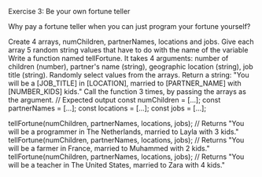 Exercise 3: Be your own fortune teller

Why pay a fortune teller when you can just program your fortune yourself?

Create 4 arrays, numChildren, partnerNames, locations and jobs. Give each array 5 random string values that have to do with the name of the variable
Write a function named tellFortune.
It takes 4 arguments: number of children (number), partner's name (string), geographic location (string), job title (string).
Randomly select values from the arrays.
Return a string: "You will be a [JOB_TITLE] in [LOCATION], married to [PARTNER_NAME] with [NUMBER_KIDS] kids."
Call the function 3 times, by passing the arrays as the argument.
// Expected output
const numChildren = [...];
const partnerNames = [...];
const locations = [...];
const jobs = [...];

tellFortune(numChildren, partnerNames, locations, jobs); // Returns "You will be a programmer in The Netherlands, married to Layla with 3 kids."
tellFortune(numChildren, partnerNames, locations, jobs); // Returns "You will be a farmer in France, married to Muhammed with 2 kids."
tellFortune(numChildren, partnerNames, locations, jobs); // Returns "You will be a teacher in The United States, married to Zara with 4 kids."
